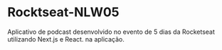 # Rocktseat-NLW05

Aplicativo de podcast desenvolvido no evento de 5 dias da Rocketseat utilizando Next.js e React. na aplicação. 
